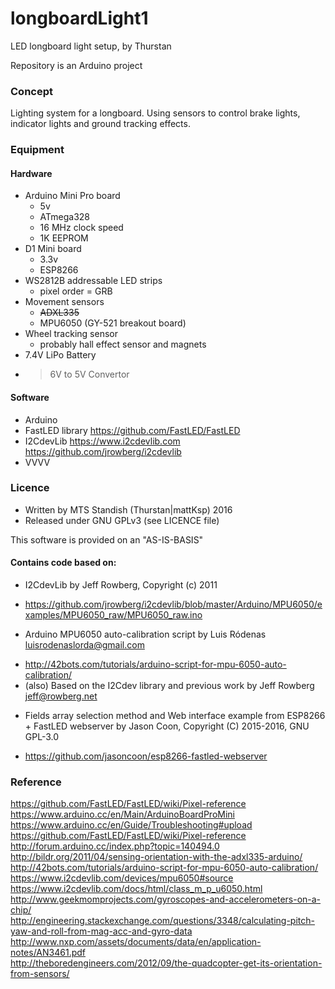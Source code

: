 # longboardLight1
LED longboard light setup, by Thurstan

Repository is an Arduino project

### Concept
Lighting system for a longboard. Using sensors to control brake lights, indicator lights and ground tracking effects.

### Equipment
#### Hardware
- Arduino Mini Pro board
  * 5v
  * ATmega328
  * 16 MHz clock speed
  * 1K EEPROM
- D1 Mini board
  * 3.3v
  * ESP8266
- WS2812B addressable LED strips
  * pixel order = GRB
- Movement sensors
  * ~~ADXL335~~
  * MPU6050 (GY-521 breakout board)
- Wheel tracking sensor
  * probably hall effect sensor and magnets
- 7.4V LiPo Battery
- >6V to 5V Convertor
  
#### Software
- Arduino
- FastLED library  https://github.com/FastLED/FastLED
- I2CdevLib  https://www.i2cdevlib.com  https://github.com/jrowberg/i2cdevlib
- VVVV

### Licence
- Written by MTS Standish (Thurstan|mattKsp) 2016
- Released under GNU GPLv3 (see LICENCE file)

This software is provided on an "AS-IS-BASIS"

#### Contains code based on:
- I2CdevLib by Jeff Rowberg, Copyright (c) 2011
 * https://github.com/jrowberg/i2cdevlib/blob/master/Arduino/MPU6050/examples/MPU6050_raw/MPU6050_raw.ino
- Arduino MPU6050 auto-calibration script by Luis Ródenas <luisrodenaslorda@gmail.com>
 * http://42bots.com/tutorials/arduino-script-for-mpu-6050-auto-calibration/ 
 * (also) Based on the I2Cdev library and previous work by Jeff Rowberg <jeff@rowberg.net>
- Fields array selection method and Web interface example from ESP8266 + FastLED webserver by Jason Coon, Copyright (C) 2015-2016, GNU GPL-3.0
 * https://github.com/jasoncoon/esp8266-fastled-webserver

### Reference
https://github.com/FastLED/FastLED/wiki/Pixel-reference <br> 
https://www.arduino.cc/en/Main/ArduinoBoardProMini <br> 
https://www.arduino.cc/en/Guide/Troubleshooting#upload <br> 
https://github.com/FastLED/FastLED/wiki/Pixel-reference <br> 
http://forum.arduino.cc/index.php?topic=140494.0 <br> 
http://bildr.org/2011/04/sensing-orientation-with-the-adxl335-arduino/ <br> 
http://42bots.com/tutorials/arduino-script-for-mpu-6050-auto-calibration/ <br> 
https://www.i2cdevlib.com/devices/mpu6050#source <br> 
https://www.i2cdevlib.com/docs/html/class_m_p_u6050.html <br> 
http://www.geekmomprojects.com/gyroscopes-and-accelerometers-on-a-chip/ <br> 
http://engineering.stackexchange.com/questions/3348/calculating-pitch-yaw-and-roll-from-mag-acc-and-gyro-data <br> 
http://www.nxp.com/assets/documents/data/en/application-notes/AN3461.pdf <br> 
http://theboredengineers.com/2012/09/the-quadcopter-get-its-orientation-from-sensors/ <br> 
